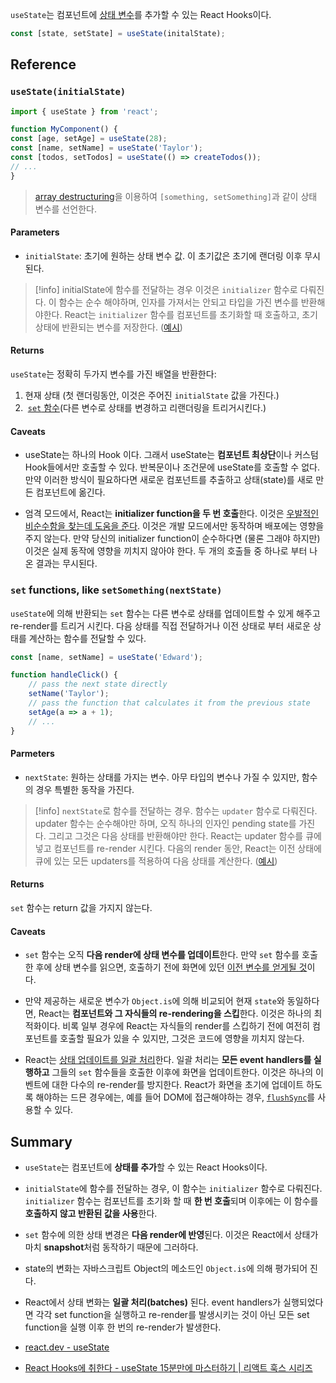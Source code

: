 `useState`는 컴포넌트에 [상태 변수](https://react.dev/learn/state-a-components-memory)를 추가할 수 있는 React Hooks이다.

```jsx
const [state, setState] = useState(initalState);
```

## Reference

### `useState(initialState)`

```jsx
import { useState } from 'react';  

function MyComponent() {  
const [age, setAge] = useState(28);  
const [name, setName] = useState('Taylor');  
const [todos, setTodos] = useState(() => createTodos());  
// ...
}
```

> [array destructuring](https://javascript.info/destructuring-assignment)을 이용하여 `[something, setSomething]`과 같이 상태 변수를 선언한다.

#### Parameters
- `initialState`:  초기에 원하는 상태 변수 값. 이 초기값은 초기에 랜더링 이후 무시된다.

> [!info] initialState에 함수를 전달하는 경우
> 이것은 `initializer` 함수로 다뤄진다. 이 함수는 순수 해야하며, 인자를 가져서는 안되고 타입을 가진 변수를 반환해야한다. React는 `initializer` 함수를 컴포넌트를 초기화할 때 호출하고, 초기 상태에 반환되는 변수를 저장한다. ([예시](https://react.dev/reference/react/useState#avoiding-recreating-the-initial-state))

#### Returns
`useState`는 정확히 두가지 변수를 가진 배열을 반환한다:

1. 현재 상태 (첫 랜더링동안, 이것은 주어진 `initialState` 값을 가진다.)
2.  [`set` 함수](https://react.dev/reference/react/useState#setstate)(다른 변수로 상태를 변경하고 리랜더링을 트리거시킨다.)

#### Caveats
- useState는 하나의 Hook 이다. 그래서 useState는 **컴포넌트 최상단**이나 커스텀 Hook들에서만 호출할 수 있다. 반복문이나 조건문에 useState를 호출할 수 없다. 만약 이러한 방식이 필요하다면 새로운 컴포넌트를 추출하고 상태(state)를 새로 만든 컴포넌트에 옮긴다.

- 엄격 모드에서, React는 **initializer function을 두 번 호출**한다. 이것은 [우발적인 비순수함을 찾는데 도움을 준다](https://react.dev/reference/react/useState#my-initializer-or-updater-function-runs-twice). 이것은 개발 모드에서만 동작하며 배포에는 영향을 주지 않는다. 만약 당신의 initializer function이 순수하다면 (물론 그래야 하지만) 이것은 실제 동작에 영향을 끼치지 않아야 한다. 두 개의 호출들 중 하나로 부터 나온 결과는 무시된다.

### `set` functions, like `setSomething(nextState)`

`useState`에 의해 반환되는 `set` 함수는 다른 변수로 상태를 업데이트할 수 있게 해주고 re-render를 트리거 시킨다. 다음 상태를 직접 전달하거나 이전 상태로 부터 새로운 상태를 계산하는 함수를 전달할 수 있다.

```jsx
const [name, setName] = useState('Edward');

function handleClick() {
	// pass the next state directly
	setName('Taylor');
	// pass the function that calculates it from the previous state
	setAge(a => a + 1);
	// ...
}
```

#### Parmeters
- `nextState`: 원하는 상태를 가지는 변수. 아무 타입의 변수나 가질 수 있지만, 함수의 경우 특별한 동작을 가진다.

> [!info]
> `nextState`로 함수를 전달하는 경우. 함수는 `updater` 함수로 다뤄진다. updater 함수는 순수해야만 하며, 오직 하나의 인자인 pending state를 가진다. 그리고 그것은 다음 상태를 반환해야만 한다. React는 updater 함수를 큐에 넣고 컴포넌트를 re-render 시킨다. 다음의 render 동안, React는 이전 상태에 큐에 있는 모든 updaters를 적용하여 다음 상태를 계산한다. ([예시](https://react.dev/reference/react/useState#updating-state-based-on-the-previous-state))

#### Returns
`set` 함수는 return 값을 가지지 않는다.

#### Caveats
- `set` 함수는 오직 **다음 render에 상태 변수를 업데이트**한다. 만약 `set` 함수를 호출한 후에 상태 변수를 읽으면, 호출하기 전에 화면에 있던 [이전 변수를 얻게될 것](https://react.dev/reference/react/useState#ive-updated-the-state-but-logging-gives-me-the-old-value)이다.

- 만약 제공하는 새로운 변수가 `Object.is`에 의해 비교되어 현재 `state`와 동일하다면, React는 **컴포넌트와 그 자식들의 re-rendering을 스킵**한다. 이것은 하나의 최적화이다. 비록 일부 경우에 React는 자식들의 render를 스킵하기 전에 여전히 컴포넌트를 호출할 필요가 있을 수 있지만, 그것은 코드에 영향을 끼치지 않는다.

- React는 [상태 업데이트를 일괄 처리](https://react.dev/learn/queueing-a-series-of-state-updates)한다. 일괄 처리는 **모든 event handlers를 실행하고** 그들의 `set` 함수들을 호출한 이후에 화면을 업데이트한다. 이것은 하나의 이벤트에 대한 다수의 re-render를 방지한다. React가 화면을 초기에 업데이트 하도록 해야하는 드믄 경우에는, 예를 들어 DOM에 접근해야하는 경우, [`flushSync`](https://react.dev/reference/react-dom/flushSync)를 사용할 수 있다.

## Summary
- `useState`는 컴포넌트에 **상태를 추가**할 수 있는 React Hooks이다.

- `initialState`에 함수를 전달하는 경우, 이 함수는 `initializer` 함수로 다뤄진다. `initializer` 함수는 컴포넌트를 초기화 할 때 **한 번 호출**되며 이후에는 이 함수를 **호출하지 않고 반환된 값을 사용**한다. 

- `set` 함수에 의한 상태 변경은 **다음 render에 반영**된다. 이것은 React에서 상태가 마치 **snapshot**처럼 동작하기 때문에 그러하다.

- state의 변화는 자바스크립트 Object의 메소드인 `Object.is`에 의해 평가되어 진다.

- React에서 상태 변화는 **일괄 처리(batches)** 된다. event handlers가 실행되었다면 각각 set function을 실행하고 re-render를 발생시키는 것이 아닌 모든 set function을 실행 이후 한 번의 re-render가 발생한다.

- [react.dev - useState](https://react.dev/reference/react/useState)
- [React Hooks에 취한다 - useState 15분만에 마스터하기 | 리액트 훅스 시리즈](https://www.youtube.com/watch?v=G3qglTF-fFI)